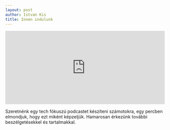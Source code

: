 ```yaml
---
layout: post
author: Istvan Kis
title: Innen indulunk
---
```

<iframe src="https://open.spotify.com/embed/episode/4xK4CzCl1B1FW97ENLZ2DP?utm_source=generator" width="100%" height="232" frameBorder="0" allowfullscreen="" allow="autoplay; clipboard-write; encrypted-media; fullscreen; picture-in-picture"></iframe>

Szeretnénk egy tech fókuszú podcastet készíteni számotokra, egy percben elmondjuk, hogy ezt miként képzeljük. Hamarosan érkezünk további beszélgetésekkel és tartalmakkal.
